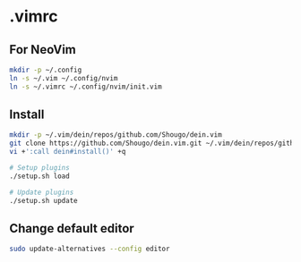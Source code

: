 # .vimrc

## For NeoVim

```sh
mkdir -p ~/.config
ln -s ~/.vim ~/.config/nvim
ln -s ~/.vimrc ~/.config/nvim/init.vim
```

## Install

```sh
mkdir -p ~/.vim/dein/repos/github.com/Shougo/dein.vim
git clone https://github.com/Shougo/dein.vim.git ~/.vim/dein/repos/github.com/Shougo/dein.vim
vi +':call dein#install()' +q

# Setup plugins
./setup.sh load

# Update plugins
./setup.sh update
```

## Change default editor

```bash
sudo update-alternatives --config editor
```
